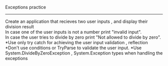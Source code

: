 Exceptions practice
<hr/>
Create an application that recieves two user inputs , and display their division result
<br/>
In case one of the user inputs is not a number print "invalid input".
<br/>
In case the user tries to divide by zero print "Not allowed to divide by zero".
<br/>
*Use only try catch for achieving the user input validation , reflection
<br/>
*Don't use conditions or TryParse to validate the user input.
*Use System.DivideByZeroException , System.Exception types when handling the exceptions